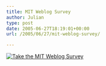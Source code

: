```yaml
---
title: MIT Weblog Survey
author: Julian
type: post
date: 2005-06-27T18:19:01+00:00
url: /2005/06/27/mit-weblog-survey/

---
```

[<img src="https://blogsurvey.media.mit.edu/images/survey-statistic.gif" alt="Take the MIT Weblog Survey" style="border:none" />][1]

 [1]: https://blogsurvey.media.mit.edu/request